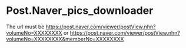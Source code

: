 # Post.Naver_pics_downloader
The url must be https://post.naver.com/viewer/postView.nhn?volumeNo=XXXXXXXX or https://post.naver.com/viewer/postView.nhn?volumeNo=XXXXXXXX&memberNo=XXXXXXXX
